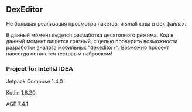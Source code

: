 ## DexEditor

Не большая реализация просмотра пакетов, и smali кода в dex файлах.

В данный момент ведется разработка десктопного режима. Код в данный момент пишется грязный, с целью проверить возможности разработки аналога мобильных "dexeditor+". Возможно прооект навсегда останется тестовым наброском!

### Project for IntelliJ IDEA
Jetpack Compose 1.4.0

Kotlin 1.8.20

AGP 7.4.1